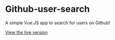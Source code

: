 # Github-user-search
A simple Vue.JS app to search for users on Github!


[View the live version](https://owensimons.github.io/Github-user-search/)
